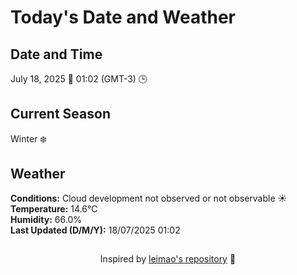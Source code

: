  # Today's Date and Weather
    
## Date and Time
July 18, 2025 📅
01:02 (GMT-3) 🕒

## Current Season
Winter ❄️
## Weather 
**Conditions:** Cloud development not observed or not observable ☀️
**Temperature:** 14.6°C  
**Humidity:** 66.0%  
**Last Updated (D/M/Y):** 18/07/2025 01:02
##
<div align="center">Inspired by <a href="https://github.com/leimao/What-Is-The-Date-Today">leimao's repository</a> 🌱</div>
